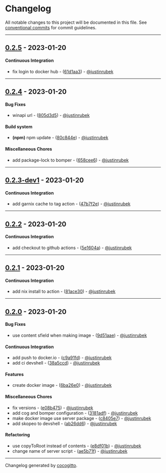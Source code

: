 # Changelog
All notable changes to this project will be documented in this file. See [conventional commits](https://www.conventionalcommits.org/) for commit guidelines.

- - -
## [0.2.5](https://github.com/justinrubek/rubek.dev/compare/0.2.4..0.2.5) - 2023-01-20
#### Continuous Integration
- fix login to docker hub - ([61d1aa3](https://github.com/justinrubek/rubek.dev/commit/61d1aa37184d8c6be5fa48ea0adbc5982434ab96)) - [@justinrubek](https://github.com/justinrubek)

- - -

## [0.2.4](https://github.com/justinrubek/rubek.dev/compare/0.2.3-dev1..0.2.4) - 2023-01-20
#### Bug Fixes
- winapi url - ([805d3d5](https://github.com/justinrubek/rubek.dev/commit/805d3d55784c1268b1c78b07dbce55e395e4ede8)) - [@justinrubek](https://github.com/justinrubek)
#### Build system
- **(npm)** npm update - ([80c844e](https://github.com/justinrubek/rubek.dev/commit/80c844e482541940ab9d9b5d2ed302c9c08787de)) - [@justinrubek](https://github.com/justinrubek)
#### Miscellaneous Chores
- add package-lock to bomper - ([658cee6](https://github.com/justinrubek/rubek.dev/commit/658cee6f586236f50d27d93864c0129427d032a2)) - [@justinrubek](https://github.com/justinrubek)

- - -

## [0.2.3-dev1](https://github.com/justinrubek/rubek.dev/compare/0.2.2..0.2.3-dev1) - 2023-01-20
#### Continuous Integration
- add garnix cache to tag action - ([47b7f2e](https://github.com/justinrubek/rubek.dev/commit/47b7f2e98350cc56528dc57728d6584bbc85dfaa)) - [@justinrubek](https://github.com/justinrubek)

- - -

## [0.2.2](https://github.com/justinrubek/rubek.dev/compare/0.2.1..0.2.2) - 2023-01-20
#### Continuous Integration
- add checkout to github actions - ([5e1604a](https://github.com/justinrubek/rubek.dev/commit/5e1604a1461f6ef2f8b8610d6028b108fd685284)) - [@justinrubek](https://github.com/justinrubek)

- - -

## [0.2.1](https://github.com/justinrubek/rubek.dev/compare/0.2.0..0.2.1) - 2023-01-20
#### Continuous Integration
- add nix install to action - ([81ace30](https://github.com/justinrubek/rubek.dev/commit/81ace304da65b5cafa57cef82efd1eb17e458691)) - [@justinrubek](https://github.com/justinrubek)

- - -

## [0.2.0](https://github.com/justinrubek/rubek.dev/compare/0.1.5..0.2.0) - 2023-01-20
#### Bug Fixes
- use content sfield when making image - ([9d51aae](https://github.com/justinrubek/rubek.dev/commit/9d51aae864098fcbd4278605f614c69921bf3135)) - [@justinrubek](https://github.com/justinrubek)
#### Continuous Integration
- add push to docker.io - ([c9a91fd](https://github.com/justinrubek/rubek.dev/commit/c9a91fde9e74f1a9b670e589c0938a02144487fe)) - [@justinrubek](https://github.com/justinrubek)
- add ci devshell - ([38a5ccd](https://github.com/justinrubek/rubek.dev/commit/38a5ccd6e588e603ad343d241c3fafdc0045bc64)) - [@justinrubek](https://github.com/justinrubek)
#### Features
- create docker image - ([6ba26e0](https://github.com/justinrubek/rubek.dev/commit/6ba26e03f022c8195ec534c27828809070c2f0d7)) - [@justinrubek](https://github.com/justinrubek)
#### Miscellaneous Chores
- fix versions - ([e08b475](https://github.com/justinrubek/rubek.dev/commit/e08b475f7f7963e00c2e60a80741af8fff5fcd33)) - [@justinrubek](https://github.com/justinrubek)
- add cog and bomper configuration - ([3181adf](https://github.com/justinrubek/rubek.dev/commit/3181adf35fe747fc6fa86863c1fd3993b2528da7)) - [@justinrubek](https://github.com/justinrubek)
- make docker image use server package - ([c8405e7](https://github.com/justinrubek/rubek.dev/commit/c8405e7ddd33a50c07a94521fecd17f36a8c6ba0)) - [@justinrubek](https://github.com/justinrubek)
- add skopeo to devshell - ([ab26dd6](https://github.com/justinrubek/rubek.dev/commit/ab26dd67def7bde90baaab207f8c7ddd065b6bf7)) - [@justinrubek](https://github.com/justinrubek)
#### Refactoring
- use copyToRoot instead of contents - ([e8df01b](https://github.com/justinrubek/rubek.dev/commit/e8df01b5c2729d5aa48ab587f02c24b33e7580a4)) - [@justinrubek](https://github.com/justinrubek)
- change name of server script - ([ae5b71f](https://github.com/justinrubek/rubek.dev/commit/ae5b71fa8ed84d4c313badcfeca79f1c03d836dd)) - [@justinrubek](https://github.com/justinrubek)

- - -

Changelog generated by [cocogitto](https://github.com/cocogitto/cocogitto).